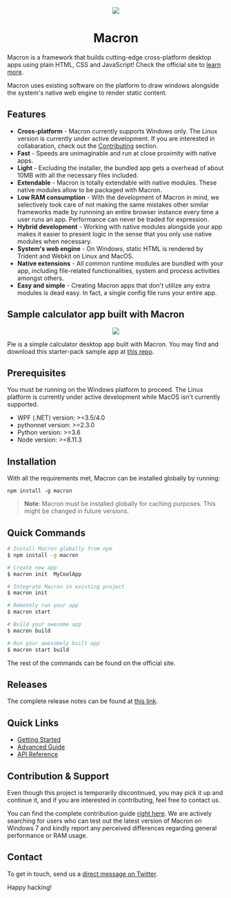 <p align="center">
  <img src="https://raw.githubusercontent.com/bukharim96/macron/master/resources/macron-logo.png">
</p>

<h1 align="center">Macron</h1>

Macron is a framework that builds cutting-edge cross-platform desktop apps using plain HTML, CSS and JavaScript! Check the official site to <a href="https://macron.netlify.com">learn more</a>.

Macron uses existing software on the platform to draw windows alongside the system's native web engine to render static content.

## Features

* **Cross-platform** - Macron currently supports Windows only. The Linux version is currently under active development. If you are interested in collabaration, check out the <a href="https://macron.netlify.com/contributing">Contributing</a> section.
* **Fast** - Speeds are unimaginable and run at close proximity with native apps.
* **Light** - Excluding the installer, the bundled app gets a overhead of about 10MB with all the necessary files included.
* **Extendable** - Macron is totally extendable with native modules. These native modules allow to be packaged with Macron.
* **Low RAM consumption** - With the development of Macron in mind, we selectively took care of not making the same mistakes other similar frameworks made by runnning an entire browser instance every time a user runs an app. Performance can never be traded for expression.
* **Hybrid development** - Working with native modules alongside your app makes it easier to present logic in the sense that you only use native modules when necessary.
* **System's web engine** - On Windows, static HTML is rendered by Trident and Webkit on Linux and MacOS.
* **Native extensions** - All common runtime modules are bundled with your app, including file-related functionalities, system and process activities amongst others.
* **Easy and simple** - Creating Macron apps that don't utilize any extra modules is dead easy. In fact, a single config file runs your entire app.

## Sample calculator app built with Macron

<p align="center">
  <img src="https://github.com/bukharim96/pie/raw/master/resources/preview.PNG">
</p>

Pie is a simple calculator desktop app built with Macron. You may find and download this starter-pack sample app at <a href="https://github.com/bukharim96/pie">this repo</a>.

## Prerequisites

You must be running on the Windows platform to proceed. The Linux platform is currently under active development while MacOS isn't currently supported. 

- WPF (.NET) version: >=3.5/4.0
- pythonnet version: >=2.3.0
- Python version: >=3.6
- Node version: >=8.11.3

## Installation

With all the requirements met, Macron can be installed globally by running:

```
npm install -g macron
```

> **Note**: Macron must be installed globally for caching purposes. This might be changed in future versions.

## Quick Commands
```bash
# Install Macron globally from npm
$ npm install -g macron

# Create new app
$ macron init  MyCoolApp

# Integrate Macron in existing project
$ macron init

# Remotely run your app
$ macron start

# Build your awesome app
$ macron build

# Run your awesomely built app
$ macron start build
```

The rest of the commands can be found on the official site.

## Releases

The complete release notes can be found at <a href="https://macron.netlify.com/releases">this link</a>.

## Quick Links

* <a href="https://macron.netlify.com/getting-started">Getting Started</a>
* <a href="https://macron.netlify.com/advanced">Advanced Guide</a>
* <a href="https://macron.netlify.com/api">API Reference</a>


## Contribution & Support

Even though this project is temporarily discontinued, you may pick it up and continue it, and if you are interested in contributing, feel free to contact us.

You can find the complete contribution guide <a href="https://macron.netlify.com/contributing">right here</a>. We are actively searching for users who can test out the latest version of Macron on Windows 7 and kindly report any perceived differences regarding general performance or RAM usage.

## Contact

To get in touch, send us a <a href="https://twitter.com/macronjs">direct message on Twitter</a>.

Happy hacking!
